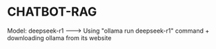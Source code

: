 # CHATBOT-RAG
Model: deepseek-r1 ---> Using "ollama run deepseek-r1" command + downloading ollama from its website

